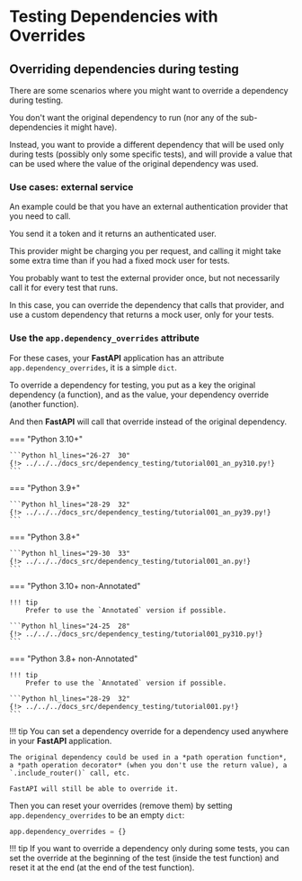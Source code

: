 # Testing Dependencies with Overrides

## Overriding dependencies during testing

There are some scenarios where you might want to override a dependency during testing.

You don't want the original dependency to run (nor any of the sub-dependencies it might have).

Instead, you want to provide a different dependency that will be used only during tests (possibly only some specific tests), and will provide a value that can be used where the value of the original dependency was used.

### Use cases: external service

An example could be that you have an external authentication provider that you need to call.

You send it a token and it returns an authenticated user.

This provider might be charging you per request, and calling it might take some extra time than if you had a fixed mock user for tests.

You probably want to test the external provider once, but not necessarily call it for every test that runs.

In this case, you can override the dependency that calls that provider, and use a custom dependency that returns a mock user, only for your tests.

### Use the `app.dependency_overrides` attribute

For these cases, your **FastAPI** application has an attribute `app.dependency_overrides`, it is a simple `dict`.

To override a dependency for testing, you put as a key the original dependency (a function), and as the value, your dependency override (another function).

And then **FastAPI** will call that override instead of the original dependency.

=== "Python 3.10+"

    ```Python hl_lines="26-27  30"
    {!> ../../../docs_src/dependency_testing/tutorial001_an_py310.py!}
    ```

=== "Python 3.9+"

    ```Python hl_lines="28-29  32"
    {!> ../../../docs_src/dependency_testing/tutorial001_an_py39.py!}
    ```

=== "Python 3.8+"

    ```Python hl_lines="29-30  33"
    {!> ../../../docs_src/dependency_testing/tutorial001_an.py!}
    ```

=== "Python 3.10+ non-Annotated"

    !!! tip
        Prefer to use the `Annotated` version if possible.

    ```Python hl_lines="24-25  28"
    {!> ../../../docs_src/dependency_testing/tutorial001_py310.py!}
    ```

=== "Python 3.8+ non-Annotated"

    !!! tip
        Prefer to use the `Annotated` version if possible.

    ```Python hl_lines="28-29  32"
    {!> ../../../docs_src/dependency_testing/tutorial001.py!}
    ```

!!! tip
    You can set a dependency override for a dependency used anywhere in your **FastAPI** application.

    The original dependency could be used in a *path operation function*, a *path operation decorator* (when you don't use the return value), a `.include_router()` call, etc.

    FastAPI will still be able to override it.

Then you can reset your overrides (remove them) by setting `app.dependency_overrides` to be an empty `dict`:

```Python
app.dependency_overrides = {}
```

!!! tip
    If you want to override a dependency only during some tests, you can set the override at the beginning of the test (inside the test function) and reset it at the end (at the end of the test function).
